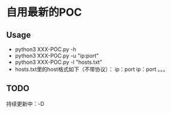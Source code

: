 # 自用最新的POC

## Usage
- python3 XXX-POC.py -h
- python3 XXX-POC.py -u "ip:port"
- python3 XXX-POC.py -l "hosts.txt"
- hosts.txt里的host格式如下（不带协议）：
    ip：port
    ip：port
    。。。

## TODO
持续更新中：-D
